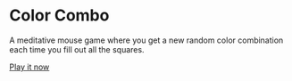 # Color Combo
A meditative mouse game where you get a new random color combination each time you fill out all the squares.

[Play it now](https://carinagrode.github.io/color-combo/)
